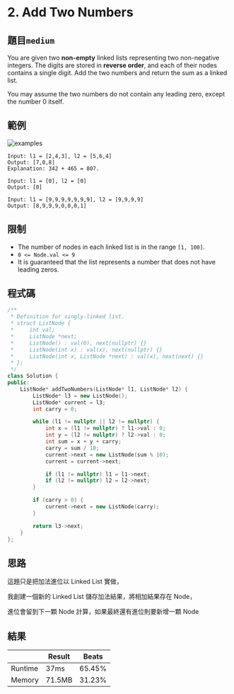 # 2. Add Two Numbers

## 題目`medium`

You are given two **non-empty** linked lists representing two non-negative integers. The digits are stored in **reverse order**, and each of their nodes contains a single digit. Add the two numbers and return the sum as a linked list.

You may assume the two numbers do not contain any leading zero, except the number 0 itself.

## 範例

![examples](https://assets.leetcode.com/uploads/2020/10/02/addtwonumber1.jpg)

```
Input: l1 = [2,4,3], l2 = [5,6,4]
Output: [7,0,8]
Explanation: 342 + 465 = 807.
```

```
Input: l1 = [0], l2 = [0]
Output: [0]
```

```
Input: l1 = [9,9,9,9,9,9,9], l2 = [9,9,9,9]
Output: [8,9,9,9,0,0,0,1]
```

## 限制

- The number of nodes in each linked list is in the range `[1, 100]`.
- `0 <= Node.val <= 9`
- It is guaranteed that the list represents a number that does not have leading zeros.

## 程式碼

```cpp
/**
 * Definition for singly-linked list.
 * struct ListNode {
 *     int val;
 *     ListNode *next;
 *     ListNode() : val(0), next(nullptr) {}
 *     ListNode(int x) : val(x), next(nullptr) {}
 *     ListNode(int x, ListNode *next) : val(x), next(next) {}
 * };
 */
class Solution {
public:
    ListNode* addTwoNumbers(ListNode* l1, ListNode* l2) {
        ListNode* l3 = new ListNode();
        ListNode* current = l3;
        int carry = 0;

        while (l1 != nullptr || l2 != nullptr) {
            int x = (l1 != nullptr) ? l1->val : 0;
            int y = (l2 != nullptr) ? l2->val : 0;
            int sum = x + y + carry;
            carry = sum / 10;
            current->next = new ListNode(sum % 10);
            current = current->next;

            if (l1 != nullptr) l1 = l1->next;
            if (l2 != nullptr) l2 = l2->next;
        }

        if (carry > 0) {
            current->next = new ListNode(carry);
        }

        return l3->next;
    }
};
```

## 思路

這題只是把加法進位以 Linked List 實做，

我創建一個新的 Linked List 儲存加法結果，將相加結果存在 Node，

進位會留到下一顆 Node 計算，如果最終還有進位則要新增一顆 Node

## 結果

|         | Result | Beats  |
| ------- | ------ | ------ |
| Runtime | 37ms   | 65.45% |
| Memory  | 71.5MB | 31.23% |
